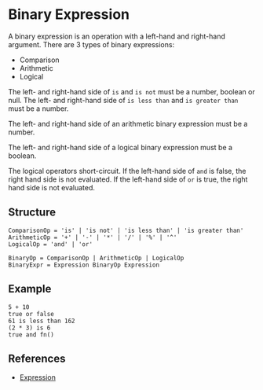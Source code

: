 # Binary Expression

A binary expression is an operation with a left-hand and right-hand argument. There are 3 types of binary expressions:

- Comparison
- Arithmetic
- Logical

The left- and right-hand side of `is` and `is not` must be a number, boolean or null. The left- and right-hand side of `is less than` and `is greater than` must be a number.

The left- and right-hand side of an arithmetic binary expression must be a number.

The left- and right-hand side of a logical binary expression must be a boolean.

The logical operators short-circuit. If the left-hand side of `and` is false, the right hand side is not evaluated. If the left-hand side of `or` is true, the right hand side is not evaluated.

## Structure

```grammar
ComparisonOp = 'is' | 'is not' | 'is less than' | 'is greater than'
ArithmeticOp = '+' | '-' | '*' | '/' | '%' | '^'
LogicalOp = 'and' | 'or'

BinaryOp = ComparisonOp | ArithmeticOp | LogicalOp
BinaryExpr = Expression BinaryOp Expression
```

## Example

```syntek
5 + 10
true or false
61 is less than 162
(2 * 3) is 6
true and fn()
```

## References

- [Expression](/spec/grammar/syntactic/expressions/)
